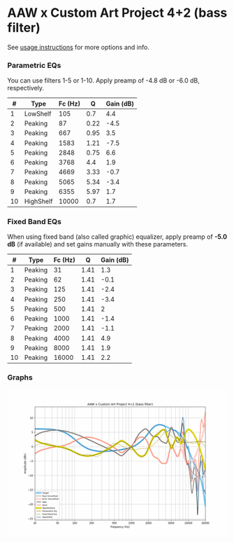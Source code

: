 # AAW x Custom Art Project 4+2 (bass filter)
See [usage instructions](https://github.com/jaakkopasanen/AutoEq#usage) for more options and info.

### Parametric EQs
You can use filters 1-5 or 1-10. Apply preamp of -4.8 dB or -6.0 dB, respectively.

|   # | Type      |   Fc (Hz) |    Q |   Gain (dB) |
|-----|-----------|-----------|------|-------------|
|   1 | LowShelf  |       105 | 0.7  |         4.4 |
|   2 | Peaking   |        87 | 0.22 |        -4.5 |
|   3 | Peaking   |       667 | 0.95 |         3.5 |
|   4 | Peaking   |      1583 | 1.21 |        -7.5 |
|   5 | Peaking   |      2848 | 0.75 |         6.6 |
|   6 | Peaking   |      3768 | 4.4  |         1.9 |
|   7 | Peaking   |      4669 | 3.33 |        -0.7 |
|   8 | Peaking   |      5065 | 5.34 |        -3.4 |
|   9 | Peaking   |      6355 | 5.97 |         1.7 |
|  10 | HighShelf |     10000 | 0.7  |         1.7 |

### Fixed Band EQs
When using fixed band (also called graphic) equalizer, apply preamp of **-5.0 dB** (if available) and set gains manually with these parameters.

|   # | Type    |   Fc (Hz) |    Q |   Gain (dB) |
|-----|---------|-----------|------|-------------|
|   1 | Peaking |        31 | 1.41 |         1.3 |
|   2 | Peaking |        62 | 1.41 |        -0.1 |
|   3 | Peaking |       125 | 1.41 |        -2.4 |
|   4 | Peaking |       250 | 1.41 |        -3.4 |
|   5 | Peaking |       500 | 1.41 |         2   |
|   6 | Peaking |      1000 | 1.41 |        -1.4 |
|   7 | Peaking |      2000 | 1.41 |        -1.1 |
|   8 | Peaking |      4000 | 1.41 |         4.9 |
|   9 | Peaking |      8000 | 1.41 |         1.9 |
|  10 | Peaking |     16000 | 1.41 |         2.2 |

### Graphs
![](./AAW%20x%20Custom%20Art%20Project%204+2%20(bass%20filter).png)
